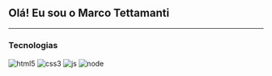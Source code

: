 ## Olá! Eu sou o Marco Tettamanti 
---

### Tecnologias
<img align="center" src="https://img.shields.io/badge/HTML5-E34F26?style=for-the-badge&logo=html5&logoColor=white" alt="html5"> <img align="center" src="https://img.shields.io/badge/CSS3-1572B6?style=for-the-badge&logo=css3&logoColor=white" alt="css3"> <img align="center" src="https://img.shields.io/badge/JavaScript-323330?style=for-the-badge&logo=javascript&logoColor=F7DF1E" alt="js"> <img align="center" src="https://img.shields.io/badge/Node.js-43853D?style=for-the-badge&logo=node.js&logoColor=white" alt="node">
